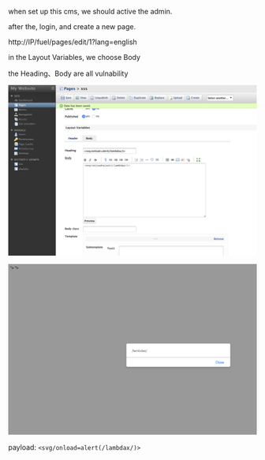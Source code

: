 
when set up this cms, we should active the admin.

after the, login, and create a new page. 

http://IP/fuel/pages/edit/1?lang=english

in the Layout Variables, we choose Body

the Heading、Body are all vulnability

![1.png](./1.png)  

![2.png](./2.png)  


payload: `<svg/onload=alert(/lambdax/)>`
